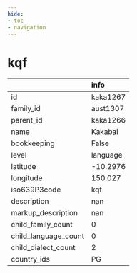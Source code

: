 ```yaml
---
hide:
- toc
- navigation
---
```

# kqf
|                      | info     |
|:---------------------|:---------|
| id                   | kaka1267 |
| family_id            | aust1307 |
| parent_id            | kaka1266 |
| name                 | Kakabai  |
| bookkeeping          | False    |
| level                | language |
| latitude             | -10.2976 |
| longitude            | 150.027  |
| iso639P3code         | kqf      |
| description          | nan      |
| markup_description   | nan      |
| child_family_count   | 0        |
| child_language_count | 0        |
| child_dialect_count  | 2        |
| country_ids          | PG       |